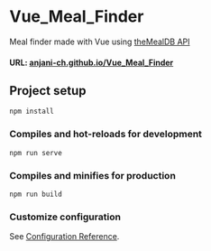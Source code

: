 # Vue_Meal_Finder
Meal finder made with Vue using [theMealDB API](https://www.themealdb.com/)

#### URL: [anjani-ch.github.io/Vue_Meal_Finder](https://anjani-ch.github.io/Vue_Meal_Finder/)

## Project setup
```
npm install
```

### Compiles and hot-reloads for development
```
npm run serve
```

### Compiles and minifies for production
```
npm run build
```

### Customize configuration
See [Configuration Reference](https://cli.vuejs.org/config/).

